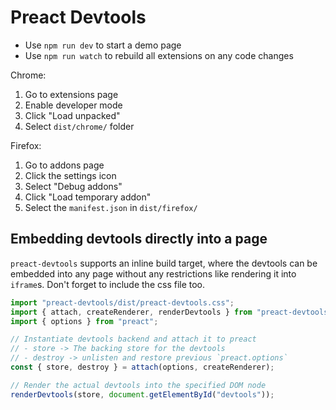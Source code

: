 # Preact Devtools

- Use `npm run dev` to start a demo page
- Use `npm run watch` to rebuild all extensions on any code changes

Chrome:

1. Go to extensions page
2. Enable developer mode
3. Click "Load unpacked"
4. Select `dist/chrome/` folder

Firefox:

1. Go to addons page
2. Click the settings icon
3. Select "Debug addons"
4. Click "Load temporary addon"
5. Select the `manifest.json` in `dist/firefox/`

## Embedding devtools directly into a page

`preact-devtools` supports an inline build target, where the devtools
can be embedded into any page without any restrictions like rendering
it into `iframe`s. Don't forget to include the css file too.

```js
import "preact-devtools/dist/preact-devtools.css";
import { attach, createRenderer, renderDevtools } from "preact-devtools";
import { options } from "preact";

// Instantiate devtools backend and attach it to preact
// - store -> The backing store for the devtools
// - destroy -> unlisten and restore previous `preact.options`
const { store, destroy } = attach(options, createRenderer);

// Render the actual devtools into the specified DOM node
renderDevtools(store, document.getElementById("devtools"));
```
